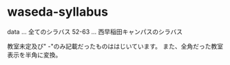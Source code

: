 # waseda-syllabus

data ... 全てのシラバス
52-63 ... 西早稲田キャンパスのシラバス

教室未定及び" -"のみ記載だったものははじいています。
また、全角だった教室表示を半角に変換。
